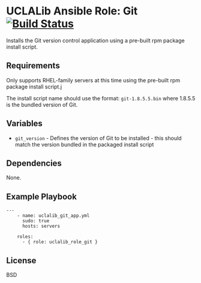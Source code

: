 # UCLALib Ansible Role: Git [![Build Status](https://travis-ci.org/UCLALibrary/uclalib_role_git.svg?branch=master)](https://travis-ci.org/UCLALibrary/uclalib_role_git)

Installs the Git version control application using a pre-built rpm package install script.

## Requirements

Only supports RHEL-family servers at this time using the pre-built rpm package install script.j

The install script name should use the format: `git-1.8.5.5.bin` where 1.8.5.5 is the bundled version of Git.

## Variables

* `git_version` - Defines the version of Git to be installed - this should match the version bundled in the packaged install script

## Dependencies

None.

## Example Playbook

```
---
    - name: uclalib_git_app.yml
      sudo: true
      hosts: servers

    roles:
      - { role: uclalib_role_git }
```

## License

BSD
